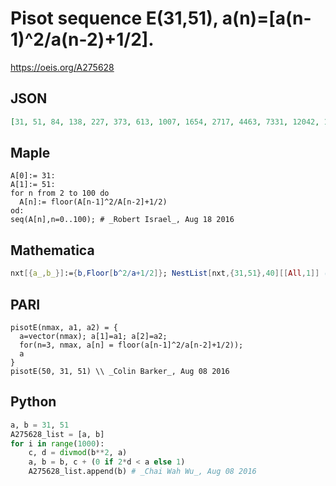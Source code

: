 # Pisot sequence E\(31,51\), a\(n\)\=\[a\(n\-1\)^2/a\(n\-2\)\+1/2\]\.
https://oeis.org/A275628
## JSON
```JSON
[31, 51, 84, 138, 227, 373, 613, 1007, 1654, 2717, 4463, 7331, 12042, 19780, 32490, 53367, 87659, 143986, 236507, 388479, 638103, 1048127, 1721619, 2827875, 4644975, 7629684, 12532269, 20585095, 33812403, 55539146, 91226783, 149846127, 246132342, 404288926, 664071752, 1090782516]
```
## Maple
```Maple
A[0]:= 31:
A[1]:= 51:
for n from 2 to 100 do
  A[n]:= floor(A[n-1]^2/A[n-2]+1/2)
od:
seq(A[n],n=0..100); # _Robert Israel_, Aug 18 2016
```
## Mathematica
```Mathematica
nxt[{a_,b_}]:={b,Floor[b^2/a+1/2]}; NestList[nxt,{31,51},40][[All,1]] (* _Harvey P. Dale_, Nov 02 2020 *)
```
## PARI
```PARI
pisotE(nmax, a1, a2) = {
  a=vector(nmax); a[1]=a1; a[2]=a2;
  for(n=3, nmax, a[n] = floor(a[n-1]^2/a[n-2]+1/2));
  a
}
pisotE(50, 31, 51) \\ _Colin Barker_, Aug 08 2016
```
## Python
```Python
a, b = 31, 51
A275628_list = [a, b]
for i in range(1000):
    c, d = divmod(b**2, a)
    a, b = b, c + (0 if 2*d < a else 1)
    A275628_list.append(b) # _Chai Wah Wu_, Aug 08 2016
```
